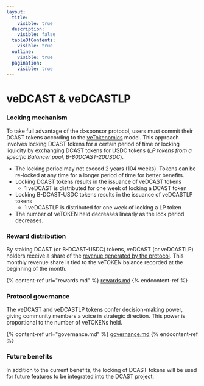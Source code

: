 ```yaml
---
layout:
  title:
    visible: true
  description:
    visible: false
  tableOfContents:
    visible: true
  outline:
    visible: true
  pagination:
    visible: true
---
```


# veDCAST & veDCASTLP

### Locking mechanism

To take full advantage of the d>sponsor protocol, users must commit their DCAST tokens according to the [veTokenomics](https://www.coingecko.com/learn/vetokens-and-vetokenomics) model. This approach involves locking DCAST tokens for a certain period of time or locking liquidity by exchanging DCAST tokens for USDC tokens (_LP tokens from a specific Balancer pool, B-80DCAST-20USDC_).

* The locking period may not exceed 2 years (104 weeks). Tokens can be re-locked at any time for a longer period of time for better benefits.
* Locking DCAST tokens results in the issuance of veDCAST tokens
  * 1 veDCAST is distributed for one week of locking a DCAST token
* Locking B-DCAST-USDC tokens results in the issuance of veDCASTLP tokens
  * 1 veDCASTLP is distributed for one week of locking a LP token
* The number of veTOKEN held decreases linearly as the lock period decreases.

### Reward distribution&#x20;

By staking DCAST (or B-DCAST-USDC) tokens, veDCAST (or veDCASTLP) holders receive a share of the [revenue generated by the protocol](../../fees-collected.md). This monthly revenue share is tied to the veTOKEN balance recorded at the beginning of the month.

{% content-ref url="rewards.md" %}
[rewards.md](rewards.md)
{% endcontent-ref %}

### Protocol governance&#x20;

The veDCAST and veDCASTLP tokens confer decision-making power, giving community members a voice in strategic direction. This power is proportional to the number of veTOKENs held.

{% content-ref url="governance.md" %}
[governance.md](governance.md)
{% endcontent-ref %}

### Future benefits

In addition to the current benefits, the locking of DCAST tokens will be used for future features to be integrated into the DCAST project.

